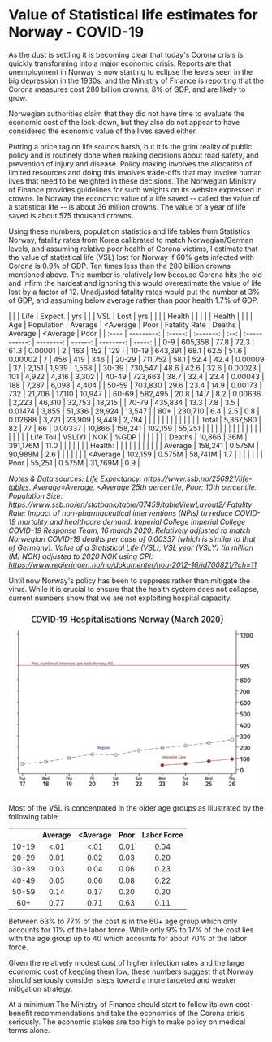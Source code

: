 # Value of Statistical life estimates for Norway - COVID-19 

As the dust is settling it is becoming clear that today's Corona crisis is quickly transforming into a major economic crisis. Reports are that unemployment in Norway is now starting to eclipse the levels seen in the big depression in the 1930s, and the Ministry of Finance is reporting that the Corona measures cost 280 billion crowns, 8% of GDP, and are likely to grow.

Norwegian authorities claim that they did not have time to evaluate the economic cost of the lock-down, but they also do not appear to have considered the economic value of the lives saved either.

Putting a price tag on life sounds harsh, but it is the grim reality of public policy and is routinely done when making decisions about road safety, and prevention of injury and disease. Policy making involves the allocation of limited resources and doing this involves trade-offs that may involve human lives that need to be weighted in these decisions. The Norwegian Ministry of Finance provides guidelines for such weights on its website expressed in crowns. In Norway the economic value of a life saved -- called the value of a statistical life -- is about 36 million crowns. The value of a year of life saved is about 575 thousand crowns.

Using these numbers, population statistics and life tables from Statistics Norway, fatality rates from Korea calibrated to match Norwegian/German levels, and assuming relative poor health of Corona victims, I estimate that the value of statistical life (VSL) lost for Norway if 60% gets infected with Corona is 0.9% of GDP. Ten times less than the 280 billion crowns mentioned above. This number is relatively low because Corona hits the old and infirm the hardest and ignoring this would overestimate the value of life lost by a factor of 12. Unadjusted fatality rates would put the number at 3% of GDP, and assuming below average rather than poor health 1.7% of GDP. 

|       |            | Life    |  Expect.  | yrs  |               |           | VSL     | Lost      |   yrs  |
|       |            | Health  |           |      |               |           | Health  |           |        |
| Age   | Population | Average | \<Average | Poor | Fatality Rate |    Deaths | Average | \<Average |   Poor |
| :---- | ---------: | :-----: | :-------: | :--: | :-----------: | --------: | ------: | --------: | -----: |
| 0-9   |    605,358 |  77.8   |   72.3    | 61.3 |    0.00001    |         2 |     163 |       152 |    129 |
| 10-19 |    643,391 |  68.1   |   62.5    | 51.6 |    0.00002    |         7 |     456 |       419 |    346 |
| 20-29 |    711,752 |  58.1   |   52.4    | 42.4 |    0.00009    |        37 |   2,151 |     1,939 |  1,568 |
| 30-39 |    730,547 |  48.6   |   42.6    | 32.6 |    0.00023    |       101 |   4,922 |     4,316 |  3,302 |
| 40-49 |    723,663 |  38.7   |   32.4    | 23.4 |    0.00043    |       188 |   7,287 |     6,098 |  4,404 |
| 50-59 |    703,830 |  29.6   |   23.4    | 14.9 |    0.00173    |       732 |  21,706 |    17,110 | 10,947 |
| 60-69 |    582,495 |  20.8   |   14.7    | 8.2  |    0.00636    |     2,223 |  46,310 |    32,753 | 18,215 |
| 70-79 |    435,834 |  13.3   |    7.8    | 3.5  |    0.01474    |     3,855 |  51,336 |    29,924 | 13,547 |
| 80+   |    230,710 |   6.4   |    2.5    | 0.8  |    0.02688    |     3,721 |  23,909 |     9,449 |  2,794 |
|       |            |         |           |      |               |           |         |           |        |
| Total |  5,367,580 |   82    |    77     |  66  |    0.00337    |    10,866 | 158,241 |   102,159 | 55,251 |
|       |            |         |           |      |               |           |         |           |        |
|       |            |         |           |      |               | Life Toll |  VSL(Y) |       NOK |   %GDP |
|       |            |         |           |      |   Deaths      |    10,866 |     36M |  391,176M |   11.0 |
|       |            |         |           |      |   Health:     |           |         |           |        |
|       |            |         |           |      |   Average     |   158,241 |  0.575M |   90,989M |    2.6 |
|       |            |         |           |      |   <Average    |   102,159 |  0.575M |   58,741M |    1.7 |
|       |            |         |           |      |   Poor        |    55,251 |  0.575M |   31,769M |    0.9 |

*Notes & Data sources: Life Expectancy: https://www.ssb.no/256921/life-tables. Average=Average, \<Average 25th percentile, Poor: 10th percentile. Population Size: https://www.ssb.no/en/statbank/table/07459/tableViewLayout2/ Fatality Rate: Impact of non-pharmaceutical interventions (NPIs) to reduce COVID-19 mortality and healthcare demand. Imperial College Imperial College COVID-19 Response Team, 16 march 2020. Relatively adjusted to match Norwegian COVID-19 deaths per case of 0.00337 (which is similar to that of Germany). Value of a Statistical Life (VSL), VSL year (VSLY) (in million (M) NOK) adjusted to 2020 NOK using CPI: https://www.regjeringen.no/no/dokumenter/nou-2012-16/id700821/?ch=11*
 
Until now Norway's policy has been to suppress rather than mitigate the virus. While it is crucial to ensure that the health system does not collapse, current numbers show that we are not exploiting hospital capacity. 

![COVID-19 Hospitalisations Norway](sykehus.png)

Most of the VSL is concentrated in the older age groups as illustrated by the following table:

|       | Average | \<Average | Poor | Labor Force |
| :---: | :-----: | :-------: | :--: | :---------: |
| 10-19 |  \<.01  |   \<.01   | 0.01 |    0.04     |
| 20-29 |  0.01   |   0.02    | 0.03 |    0.20     |
| 30-39 |  0.03   |   0.04    | 0.06 |    0.23     |
| 40-49 |  0.05   |   0.06    | 0.08 |    0.22     |
| 50-59 |  0.14   |   0.17    | 0.20 |    0.20     |
|  60+  |  0.77   |   0.71    | 0.63 |    0.11     |

Between 63% to 77% of the cost is in the 60+ age group which only accounts for 11% of the labor force. While only 9% to 17% of the cost lies with the age group up to 40 which accounts for about 70% of the labor force.

Given the relatively modest cost of higher infection rates and the large economic cost of keeping them low, these numbers suggest that Norway should seriously consider steps toward a more targeted and weaker mitigation strategy. 

At a minimum The Ministry of Finance should start to follow its own cost-benefit recommendations and take the economics of the Corona crisis seriously. The economic stakes are too high to make policy on medical terms alone.
